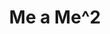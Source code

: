 ---
pid: CH713
title: Me a Me^2
location_transcription: Fairmount
zipcode: NJ08520
outside_phl: Hightstown NJ
neighborhood: 
age: '60'
age_range: 60-69
instagram: 
image_file_name: CH_713.jpg
proposal_transcription: Start taking photo of everyone using this pedestal - make
  a collage
topic: Unknown
topic_summary: '0'
type: 2D,Interactive,Image
keywords_other: pedestal, photo collage
credit: Jeff K
image_labels: 
twitter: 
facebook: 
permalink: "/monuments/ch713/"
layout: item-page
---